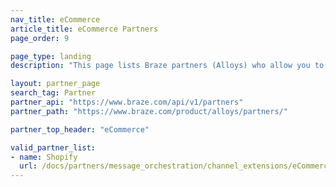 ```yaml
---
nav_title: eCommerce
article_title: eCommerce Partners
page_order: 9

page_type: landing
description: "This page lists Braze partners (Alloys) who allow you to integrate with their eCommerce platform."

layout: partner_page
search_tag: Partner
partner_api: "https://www.braze.com/api/v1/partners"
partner_path: "https://www.braze.com/product/alloys/partners/"

partner_top_header: "eCommerce"

valid_partner_list:
- name: Shopify
  url: /docs/partners/message_orchestration/channel_extensions/eCommerce/shopify/
---
```

